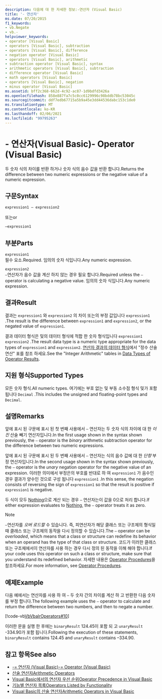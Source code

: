 ```yaml
---
description: 다음에 대 한 자세한 정보:-연산자 (Visual Basic)
title: '- 연산자'
ms.date: 07/20/2015
f1_keywords:
- vb.Negate
- vb.-
helpviewer_keywords:
- operator [Visual Basic]
- operators [Visual Basic], subtraction
- operators [Visual Basic], difference
- negation operator [Visual Basic]
- operators [Visual Basic], arithmetic
- subtraction operator [Visual Basic], syntax
- arithmetic operators [Visual Basic], subtraction
- difference operator [Visual Basic]
- math operators [Visual Basic]
- operators [Visual Basic], negation
- minus operator [Visual Basic]
ms.assetid: bff2c368-662d-4c92-ac87-1d9bdfd3426a
ms.openlocfilehash: 858e887fa7c5c0cc6129996c98bddb78bc53045c
ms.sourcegitcommit: ddf7edb67715a5b9a45e3dd44536dabc153c1de0
ms.translationtype: MT
ms.contentlocale: ko-KR
ms.lasthandoff: 02/06/2021
ms.locfileid: "99795263"
---
```

# <a name="--operator-visual-basic"></a><span data-ttu-id="3a1d8-103">- 연산자(Visual Basic)</span><span class="sxs-lookup"><span data-stu-id="3a1d8-103">- Operator (Visual Basic)</span></span>

<span data-ttu-id="3a1d8-104">두 숫자 식의 차이를 반환 하거나 숫자 식의 음수 값을 반환 합니다.</span><span class="sxs-lookup"><span data-stu-id="3a1d8-104">Returns the difference between two numeric expressions or the negative value of a numeric expression.</span></span>  
  
## <a name="syntax"></a><span data-ttu-id="3a1d8-105">구문</span><span class="sxs-lookup"><span data-stu-id="3a1d8-105">Syntax</span></span>  
  
```vb  
expression1 – expression2
```
  
<span data-ttu-id="3a1d8-106">또는</span><span class="sxs-lookup"><span data-stu-id="3a1d8-106">or</span></span>

```vb  
–expression1  
```  
  
## <a name="parts"></a><span data-ttu-id="3a1d8-107">부분</span><span class="sxs-lookup"><span data-stu-id="3a1d8-107">Parts</span></span>  

 `expression1`  
 <span data-ttu-id="3a1d8-108">필수 요소.</span><span class="sxs-lookup"><span data-stu-id="3a1d8-108">Required.</span></span> <span data-ttu-id="3a1d8-109">임의의 숫자 식입니다.</span><span class="sxs-lookup"><span data-stu-id="3a1d8-109">Any numeric expression.</span></span>  
  
 `expression2`  
 <span data-ttu-id="3a1d8-110">`–`연산자가 음수 값을 계산 하지 않는 경우 필요 합니다.</span><span class="sxs-lookup"><span data-stu-id="3a1d8-110">Required unless the `–` operator is calculating a negative value.</span></span> <span data-ttu-id="3a1d8-111">임의의 숫자 식입니다.</span><span class="sxs-lookup"><span data-stu-id="3a1d8-111">Any numeric expression.</span></span>  
  
## <a name="result"></a><span data-ttu-id="3a1d8-112">결과</span><span class="sxs-lookup"><span data-stu-id="3a1d8-112">Result</span></span>  

 <span data-ttu-id="3a1d8-113">결과는 `expression1` 와 `expression2` 의 차이 또는의 부정 값입니다 `expression1` .</span><span class="sxs-lookup"><span data-stu-id="3a1d8-113">The result is the difference between `expression1` and `expression2`, or the negated value of `expression1`.</span></span>  
  
 <span data-ttu-id="3a1d8-114">결과 데이터 형식은 및의 데이터 형식에 적합 한 숫자 형식입니다 `expression1` `expression2` .</span><span class="sxs-lookup"><span data-stu-id="3a1d8-114">The result data type is a numeric type appropriate for the data types of `expression1` and `expression2`.</span></span> <span data-ttu-id="3a1d8-115">[연산자 결과의 데이터 형식](data-types-of-operator-results.md)에서 "정수 산술 연산" 표를 참조 하세요.</span><span class="sxs-lookup"><span data-stu-id="3a1d8-115">See the "Integer Arithmetic" tables in [Data Types of Operator Results](data-types-of-operator-results.md).</span></span>  
  
## <a name="supported-types"></a><span data-ttu-id="3a1d8-116">지원 형식</span><span class="sxs-lookup"><span data-stu-id="3a1d8-116">Supported Types</span></span>  

 <span data-ttu-id="3a1d8-117">모든 숫자 형식.</span><span class="sxs-lookup"><span data-stu-id="3a1d8-117">All numeric types.</span></span> <span data-ttu-id="3a1d8-118">여기에는 부호 없는 및 부동 소수점 형식 및가 포함 됩니다 `Decimal` .</span><span class="sxs-lookup"><span data-stu-id="3a1d8-118">This includes the unsigned and floating-point types and `Decimal`.</span></span>  
  
## <a name="remarks"></a><span data-ttu-id="3a1d8-119">설명</span><span class="sxs-lookup"><span data-stu-id="3a1d8-119">Remarks</span></span>  

 <span data-ttu-id="3a1d8-120">앞에 표시 된 구문에 표시 된 첫 번째 사용에서 `–` 연산자는 두 숫자 식의 차이에 대 한 *이진* 산술 빼기 연산자입니다.</span><span class="sxs-lookup"><span data-stu-id="3a1d8-120">In the first usage shown in the syntax shown previously, the `–` operator is the *binary* arithmetic subtraction operator for the difference between two numeric expressions.</span></span>  
  
 <span data-ttu-id="3a1d8-121">앞에 표시 된 구문에 표시 된 두 번째 사용에서 `–` 연산자는 식의 음수 값에 대 한 *단항* 부정 연산자입니다.</span><span class="sxs-lookup"><span data-stu-id="3a1d8-121">In the second usage shown in the syntax shown previously, the `–` operator is the *unary* negation operator for the negative value of an expression.</span></span> <span data-ttu-id="3a1d8-122">이러한 의미에서 부정은의 부호를 반대로 하 여 `expression1` 가 음수인 경우 결과가 양수인 것으로 구성 됩니다 `expression1` .</span><span class="sxs-lookup"><span data-stu-id="3a1d8-122">In this sense, the negation consists of reversing the sign of `expression1` so that the result is positive if `expression1` is negative.</span></span>  
  
 <span data-ttu-id="3a1d8-123">두 식이 모두 [Nothing](../nothing.md)으로 계산 되는 경우 `–` 연산자는이 값을 0으로 처리 합니다.</span><span class="sxs-lookup"><span data-stu-id="3a1d8-123">If either expression evaluates to [Nothing](../nothing.md), the `–` operator treats it as zero.</span></span>  
  
> [!NOTE]
> <span data-ttu-id="3a1d8-124">`–`연산자를 *오버 로드할* 수 있습니다. 즉, 피연산자가 해당 클래스 또는 구조체의 형식일 때 클래스 또는 구조체의 동작을 다시 정의할 수 있습니다.</span><span class="sxs-lookup"><span data-stu-id="3a1d8-124">The `–` operator can be *overloaded*, which means that a class or structure can redefine its behavior when an operand has the type of that class or structure.</span></span> <span data-ttu-id="3a1d8-125">코드가 이러한 클래스 또는 구조체에서이 연산자를 사용 하는 경우 다시 정의 된 동작을 이해 해야 합니다.</span><span class="sxs-lookup"><span data-stu-id="3a1d8-125">If your code uses this operator on such a class or structure, make sure that you understand its redefined behavior.</span></span> <span data-ttu-id="3a1d8-126">자세한 내용은 [Operator Procedures](../../programming-guide/language-features/procedures/operator-procedures.md)을 참조하세요.</span><span class="sxs-lookup"><span data-stu-id="3a1d8-126">For more information, see [Operator Procedures](../../programming-guide/language-features/procedures/operator-procedures.md).</span></span>  
  
## <a name="example"></a><span data-ttu-id="3a1d8-127">예제</span><span class="sxs-lookup"><span data-stu-id="3a1d8-127">Example</span></span>  

 <span data-ttu-id="3a1d8-128">다음 예에서는 연산자를 사용 하 여 `–` 두 숫자 간의 차이를 계산 하 고 반환한 다음 숫자를 부정 합니다.</span><span class="sxs-lookup"><span data-stu-id="3a1d8-128">The following example uses the `–` operator to calculate and return the difference between two numbers, and then to negate a number.</span></span>  
  
 [!code-vb[VbVbalrOperators#10](~/samples/snippets/visualbasic/VS_Snippets_VBCSharp/VbVbalrOperators/VB/Class1.vb#10)]  
  
 <span data-ttu-id="3a1d8-129">이러한 문을 실행 한 후에는 `binaryResult` 124.45이 포함 되 고 `unaryResult` -334.90가 포함 됩니다.</span><span class="sxs-lookup"><span data-stu-id="3a1d8-129">Following the execution of these statements, `binaryResult` contains 124.45 and `unaryResult` contains –334.90.</span></span>  
  
## <a name="see-also"></a><span data-ttu-id="3a1d8-130">참고 항목</span><span class="sxs-lookup"><span data-stu-id="3a1d8-130">See also</span></span>

- [<span data-ttu-id="3a1d8-131">-= 연산자 (Visual Basic)</span><span class="sxs-lookup"><span data-stu-id="3a1d8-131">-= Operator (Visual Basic)</span></span>](subtraction-assignment-operator.md)
- [<span data-ttu-id="3a1d8-132">산술 연산자</span><span class="sxs-lookup"><span data-stu-id="3a1d8-132">Arithmetic Operators</span></span>](arithmetic-operators.md)
- [<span data-ttu-id="3a1d8-133">Visual Basic에서의 연산자 우선 순위</span><span class="sxs-lookup"><span data-stu-id="3a1d8-133">Operator Precedence in Visual Basic</span></span>](operator-precedence.md)
- [<span data-ttu-id="3a1d8-134">기능별 연산자 목록</span><span class="sxs-lookup"><span data-stu-id="3a1d8-134">Operators Listed by Functionality</span></span>](operators-listed-by-functionality.md)
- [<span data-ttu-id="3a1d8-135">Visual Basic의 산술 연산자</span><span class="sxs-lookup"><span data-stu-id="3a1d8-135">Arithmetic Operators in Visual Basic</span></span>](../../programming-guide/language-features/operators-and-expressions/arithmetic-operators.md)
